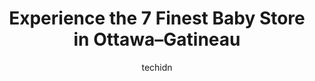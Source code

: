 ---
layout: ampstory
image: https://i0.wp.com/www.auto.or.id/wp-content/uploads/2023/06/clc3a9ment-0-ottawa-gatineau-1686323028.jpeg?resize=640,853
author: techidn
featured: false
description: Ottawa–Gatineau, Ontario / Quebec, Canada is a haven for Baby Store enthusiasts, boasting an impressive array of 7 top-notch establishments. Whether youre a seasoned connoisseur or simply
title: Experience the 7 Finest Baby Store in Ottawa–Gatineau
cover:
   title: Experience the 7 Finest Baby Store in Ottawa–Gatineau
   subtitle: AUTO.OR.ID
   background: https://www.auto.or.id/wp-content/uploads/2023/06/clc3a9ment-0-ottawa-gatineau-1686323028.jpeg

pages: 
 - layout: thirds
   top: <h1>#1 Gap</h1>
   bottom: "<p>Visited this store from out of town a few days ago.  What started as a trip to buy sweaters for my wife and daughter turned into a great experience from associates who we</p>"
   background: https://www.auto.or.id/wp-content/uploads/2023/06/clc3a9ment-1-ottawa-gatineau-1686323030.jpeg
   backgroundblur: true
 - layout: thirds
   top: <h1>#2 Griffon</h1>
   bottom: "<p>Promenades Gatineau, 1100 Bd Maloney O Local 94, Gatineau, QC J8T 6G3, Canada</p>"
   background: https://www.auto.or.id/wp-content/uploads/2023/06/clc3a9ment-2-ottawa-gatineau-1686323031.jpeg
   cta:
      link: https://www.auto.or.id/experience-the-7-finest-baby-store-in-ottawa-gatineau/
      text: Experience the 7 Finest Baby Store in Ottawa–Gatineau
 - layout: thirds
   top: <h1>#3 Boutique Planète Bébé</h1>
   bottom: "<p>1100 Bd Maloney O #75, Gatineau, Quebec J8T 6G3, Canada</p>"
   background: https://images.unsplash.com/photo-1570730325943-d6cc45ec31b2?ixlib=rb-4.0.3&ixid=MnwxMjA3fDB8MHxwaG90by1wYWdlfHx8fGVufDB8fHx8&auto=format&fit=crop&w=640&h=853&q=80
   cta:
      link: https://www.auto.or.id/experience-the-7-finest-baby-store-in-ottawa-gatineau/
      text: Experience the 7 Finest Baby Store in Ottawa–Gatineau
 - layout: thirds
   top: <h1>#4 Carters - OshKosh Bgosh</h1>
   bottom: "<p>56 Bd de la Gappe Unit C, Gatineau, Quebec J8T 0B5, Canada</p>"
   background: https://images.unsplash.com/photo-1519752441410-d3ca70ecb937?ixlib=rb-4.0.3&ixid=MnwxMjA3fDB8MHxwaG90by1wYWdlfHx8fGVufDB8fHx8&auto=format&fit=crop&w=640&h=853&q=80
   cta:
      link: https://www.auto.or.id/experience-the-7-finest-baby-store-in-ottawa-gatineau/
      text: Experience the 7 Finest Baby Store in Ottawa–Gatineau
 - layout: thirds
   top: <h1>#5 Extraordinary Baby Shoppe & Hintonburg Kids</h1>
   bottom: "<p>1097 Wellington St. W, Ottawa, ON K1Y 2Y4, Canada</p>"
   background: https://images.unsplash.com/photo-1597220669155-4a3e59232dc9?ixlib=rb-4.0.3&ixid=MnwxMjA3fDB8MHxwaG90by1wYWdlfHx8fGVufDB8fHx8&auto=format&fit=crop&w=640&h=853&q=80
   cta:
      link: https://www.auto.or.id/experience-the-7-finest-baby-store-in-ottawa-gatineau/
      text: Experience the 7 Finest Baby Store in Ottawa–Gatineau
 - layout: thirds
   top: <h1>#6 baby enRoute</h1>
   bottom: "<p>228 Hunt Club Rd unit 3, Ottawa, ON K1V 1C1, Canada</p>"
   background: https://images.unsplash.com/photo-1654159866298-e3c8ee93e43b?ixlib=rb-4.0.3&ixid=MnwxMjA3fDB8MHxwaG90by1wYWdlfHx8fGVufDB8fHx8&auto=format&fit=crop&w=640&h=853&q=80
   cta:
      link: https://www.auto.or.id/experience-the-7-finest-baby-store-in-ottawa-gatineau/
      text: Experience the 7 Finest Baby Store in Ottawa–Gatineau
 - layout: thirds
   top: <h1>#7 The Childrens Place</h1>
   bottom: "<p>1200 St. Laurent Blvd Unit 535, Ottawa, ON K1K 3B8, Canada</p>"
   background: https://images.unsplash.com/photo-1580679568899-be51739ba2df?ixlib=rb-4.0.3&ixid=MnwxMjA3fDB8MHxwaG90by1wYWdlfHx8fGVufDB8fHx8&auto=format&fit=crop&w=640&h=853&q=80
   cta:
      link: https://www.auto.or.id/experience-the-7-finest-baby-store-in-ottawa-gatineau/
      text: Experience the 7 Finest Baby Store in Ottawa–Gatineau
 - layout: thirds
   middle: Continue reading...
   background: https://images.unsplash.com/photo-1508051258-1607bf9363da?ixlib=rb-4.0.3&ixid=MnwxMjA3fDB8MHxwaG90by1wYWdlfHx8fGVufDB8fHx8&auto=format&fit=crop&w=640&h=853&q=80
   cta:
      link: https://www.auto.or.id/experience-the-7-finest-baby-store-in-ottawa-gatineau/
      text: Experience the 7 Finest Baby Store in Ottawa–Gatineau

---